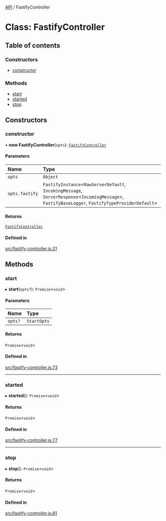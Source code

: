 [API](../README.md) / FastifyController

# Class: FastifyController

## Table of contents

### Constructors

- [constructor](FastifyController.md#constructor)

### Methods

- [start](FastifyController.md#start)
- [started](FastifyController.md#started)
- [stop](FastifyController.md#stop)

## Constructors

### constructor

• **new FastifyController**(`opts`): [`FastifyController`](FastifyController.md)

#### Parameters

| Name | Type |
| :------ | :------ |
| `opts` | `Object` |
| `opts.fastify` | `FastifyInstance`\<`RawServerDefault`, `IncomingMessage`, `ServerResponse`\<`IncomingMessage`\>, `FastifyBaseLogger`, `FastifyTypeProviderDefault`\> |

#### Returns

[`FastifyController`](FastifyController.md)

#### Defined in

[src/fastify-controller.js:21](https://github.com/digidem/mapeo-core-next/blob/9222af401663318d26533372ca2e130753329c39/src/fastify-controller.js#L21)

## Methods

### start

▸ **start**(`opts?`): `Promise`\<`void`\>

#### Parameters

| Name | Type |
| :------ | :------ |
| `opts?` | `StartOpts` |

#### Returns

`Promise`\<`void`\>

#### Defined in

[src/fastify-controller.js:73](https://github.com/digidem/mapeo-core-next/blob/9222af401663318d26533372ca2e130753329c39/src/fastify-controller.js#L73)

___

### started

▸ **started**(): `Promise`\<`void`\>

#### Returns

`Promise`\<`void`\>

#### Defined in

[src/fastify-controller.js:77](https://github.com/digidem/mapeo-core-next/blob/9222af401663318d26533372ca2e130753329c39/src/fastify-controller.js#L77)

___

### stop

▸ **stop**(): `Promise`\<`void`\>

#### Returns

`Promise`\<`void`\>

#### Defined in

[src/fastify-controller.js:81](https://github.com/digidem/mapeo-core-next/blob/9222af401663318d26533372ca2e130753329c39/src/fastify-controller.js#L81)
